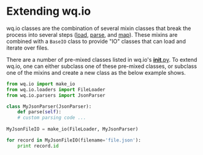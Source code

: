 Extending wq.io
===============

wq.io classes are the combination of several mixin classes that break the process into several steps ([load], [parse], and [map]).  These mixins are combined with a `BaseIO` class to provide "IO" classes that can load and iterate over files.

There are a number of pre-mixed classes listed in wq.io's [__init__.py].  To extend wq.io, one can either subclass one of these pre-mixed classes, or subclass one of the mixins and create a new class as the below example shows.

```python
from wq.io import make_io
from wq.io.loaders import FileLoader
from wq.io.parsers import JsonParser

class MyJsonParser(JsonParser):
    def parse(self):
    # custom parsing code ...
    
MyJsonFileIO = make_io(FileLoader, MyJsonParser)

for record in MyJsonFileIO(filename='file.json'):
    print record.id
```

[load]: http://wq.io/docs/loaders
[parse]: http://wq.io/docs/parsers
[map]: http://wq.io/docs/mappers
[__init__.py]: https://github.com/wq/wq.io/blob/master/__init__.py
